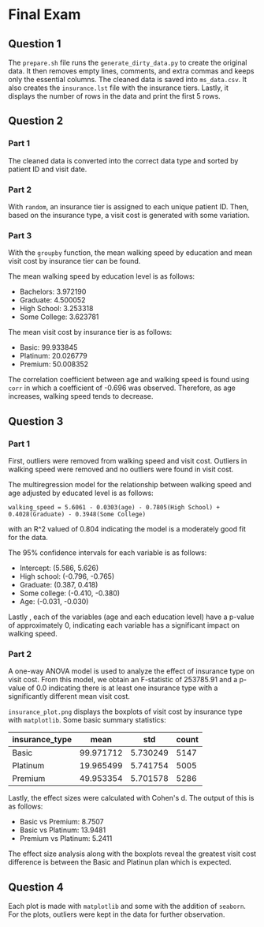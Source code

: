 # Final Exam

## Question 1

The `prepare.sh` file runs the `generate_dirty_data.py` to create the original data. It then removes empty lines, comments, and extra commas and keeps only the essential columns. The cleaned data is saved into `ms_data.csv`. It also creates the `insurance.lst` file with the insurance tiers. Lastly, it displays the number of rows in the data and print the first 5 rows.

## Question 2

### Part 1

The cleaned data is converted into the correct data type and sorted by patient ID and visit date.

### Part 2

With `random`, an insurance tier is assigned to each unique patient ID. Then, based on the insurance type, a visit cost is generated with some variation. 

### Part 3

With the `groupby` function, the mean walking speed by education and mean visit cost by insurance tier can be found. 

The mean walking speed by education level is as follows:

- Bachelors:       3.972190
- Graduate:        4.500052
- High School:     3.253318
- Some College:    3.623781

The mean visit cost by insurance tier is as follows:

- Basic:       99.933845
- Platinum:    20.026779
- Premium:     50.008352

The correlation coefficient between age and walking speed is found using `corr` in which a coefficient of -0.696 was observed. Therefore, as age increases, walking speed tends to decrease.


## Question 3

### Part 1

First, outliers were removed from walking speed and visit cost. Outliers in walking speed were removed and no outliers were found in visit cost. 

The multiregression model for the relationship between walking speed and age adjusted by educated level is as follows:

`walking_speed = 5.6061 - 0.0303(age) - 0.7805(High School) + 0.4028(Graduate) - 0.3948(Some College)`

with an R^2 valued of 0.804 indicating the model is a moderately good fit for the data. 

The 95% confidence intervals for each variable is as follows:
- Intercept: (5.586, 5.626)
- High school:  (-0.796, -0.765)
- Graduate: (0.387, 0.418)   
- Some college: (-0.410, -0.380) 
- Age: (-0.031, -0.030)

Lastly , each of the variables (age and each education level) have a p-value of approximately 0, indicating each variable has a significant impact on walking speed. 

### Part 2

A one-way ANOVA model is used to analyze the effect of insurance type on visit cost. From this model, we obtain an F-statistic of 253785.91 and a p-value of 0.0 indicating there is at least one insurance type with a significantly different mean visit cost.

`insurance_plot.png` displays the boxplots of visit cost by insurance type with `matplotlib`. Some basic summary statistics: 

| insurance_type | mean      | std       | count |
|----------------|-----------|-----------|-------|
| Basic          | 99.971712 | 5.730249  | 5147  |
| Platinum       | 19.965499 | 5.741754  | 5005  |
| Premium        | 49.953354 | 5.701578  | 5286  |

Lastly, the effect sizes were calculated with Cohen's d. The output of this is as follows:

- Basic vs Premium: 8.7507
- Basic vs Platinum: 13.9481
- Premium vs Platinum: 5.2411

The effect size analysis along with the boxplots reveal the greatest visit cost difference is between the Basic and Platinun plan which is expected. 


## Question 4

Each plot is made with `matplotlib` and some with the addition of `seaborn`. For the plots, outliers were kept in the data for further observation. 